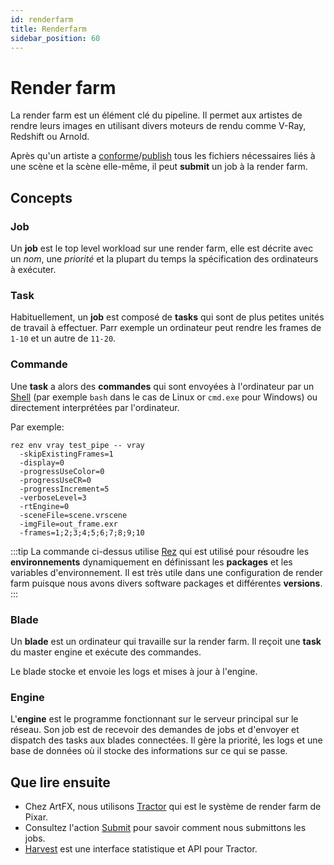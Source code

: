 ```yaml
---
id: renderfarm
title: Renderfarm
sidebar_position: 60
---
```


# Render farm

La render farm est un élément clé du pipeline. Il permet aux artistes de rendre leurs images en utilisant divers moteurs de rendu comme V-Ray, Redshift ou Arnold.

Après qu'un artiste a [conforme](../Silex/commonactions/conform)/[publish](../Silex/commonactions/publish) tous les fichiers nécessaires liés à une scène et la scène elle-même, il peut **submit** un job à la render farm.

## Concepts

### Job

Un **job** est le top level workload sur une render farm, elle est décrite avec un _nom_, une _priorité_ et la plupart du temps la spécification des ordinateurs à exécuter.

### Task

Habituellement, un **job** est composé de **tasks** qui sont de plus petites unités de travail à effectuer. Parr exemple un ordinateur peut rendre les frames de `1-10` et un autre de `11-20`.

### Commande

Une **task** a alors des **commandes** qui sont envoyées à l'ordinateur par un [Shell](<https://en.wikipedia.org/wiki/Shell_(computing)>) (par exemple `bash` dans le cas de Linux or `cmd.exe` pour Windows) ou directement interprétées par l'ordinateur.

Par exemple:

```shell
rez env vray test_pipe -- vray
  -skipExistingFrames=1
  -display=0
  -progressUseColor=0
  -progressUseCR=0
  -progressIncrement=5
  -verboseLevel=3
  -rtEngine=0
  -sceneFile=scene.vrscene
  -imgFile=out_frame.exr
  -frames=1;2;3;4;5;6;7;8;9;10
```

:::tip
La commande ci-dessus utilise [Rez](https://github.com/nerdvegas/rez/) qui est utilisé pour résoudre les **environnements** dynamiquement en définissant les **packages** et les variables d'environnement. Il est très utile dans une configuration de render farm puisque nous avons divers software packages et différentes **versions**.
:::

### Blade

Un **blade** est un ordinateur qui travaille sur la render farm. Il reçoit une **task** du master engine et exécute des commandes.

Le blade stocke et envoie les logs et mises à jour à l'engine.

### Engine

L'**engine** est le programme fonctionnant sur le serveur principal sur le réseau. Son job est de recevoir des demandes de jobs et d'envoyer et dispatch des tasks aux blades connectées. Il gère la priorité, les logs et une base de données où il stocke des informations sur ce qui se passe.

## Que lire ensuite

- Chez ArtFX, nous utilisons [Tractor](./tractor) qui est le système de render farm de Pixar.
- Consultez l'action [Submit](../Silex/commonactions/submit) pour savoir comment nous submittons les jobs.
- [Harvest](./harvest) est une interface statistique et API pour Tractor.
